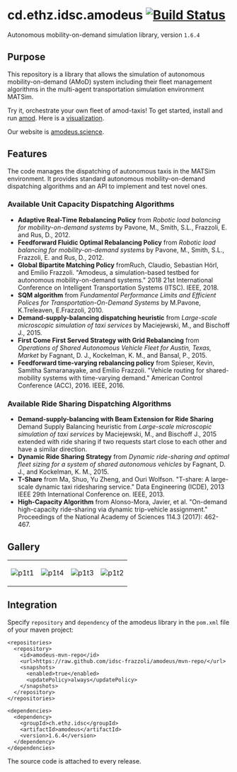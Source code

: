 # cd.ethz.idsc.amodeus <a href="https://travis-ci.org/idsc-frazzoli/amodeus"><img src="https://travis-ci.org/idsc-frazzoli/amodeus.svg?branch=master" alt="Build Status"></a>

Autonomous mobility-on-demand simulation library, version `1.6.4`

## Purpose

This repository is a library that allows the simulation of autonomous mobility-on-demand (AMoD) system including their fleet management algorithms in the multi-agent transportation simulation environment MATSim.

Try it, orchestrate your own fleet of amod-taxis!
To get started, install and run [amod](https://github.com/idsc-frazzoli/amod).
Here is a [visualization](https://www.youtube.com/watch?v=QkFtIQQSHto).

Our website is [amodeus.science](https://www.amodeus.science/).

## Features

The code manages the dispatching of autonomous taxis in the MATSim environment.
It provides standard autonomous mobility-on-demand dispatching algorithms and an API to implement and test novel ones.

### Available Unit Capacity Dispatching Algorithms

* **Adaptive Real-Time Rebalancing Policy** from *Robotic load balancing for mobility-on-demand systems* by Pavone, M., Smith, S.L., Frazzoli, E. and Rus, D., 2012.
* **Feedforward Fluidic Optimal Rebalancing Policy** from *Robotic load balancing for mobility-on-demand systems* by Pavone, M., Smith, S.L., Frazzoli, E. and Rus, D., 2012.
* **Global Bipartite Matching Policy** fromRuch, Claudio, Sebastian Hörl, and Emilio Frazzoli. "Amodeus, a simulation-based testbed for autonomous mobility-on-demand systems." 2018 21st International Conference on Intelligent Transportation Systems (ITSC). IEEE, 2018.
* **SQM algorithm** from *Fundamental Performance Limits and Efficient Polices for Transportation-On-Demand Systems* by M.Pavone, K.Treleaven, E.Frazzoli, 2010.
* **Demand-supply-balancing dispatching heuristic** from *Large-scale microscopic simulation of taxi services* by Maciejewski, M., and Bischoff J., 2015.
* **First Come First Served Strategy with Grid Rebalancing** from *Operations of Shared Autonomous Vehicle
Fleet for Austin, Texas, Market* by Fagnant, D. J., Kockelman, K. M., and Bansal, P., 2015.
* **Feedforward time-varying rebalancing policy** from Spieser, Kevin, Samitha Samaranayake, and Emilio Frazzoli. "Vehicle routing for shared-mobility systems with time-varying demand." American Control Conference (ACC), 2016. IEEE, 2016.


### Available Ride Sharing Dispatching Algorithms
* **Demand-supply-balancing with Beam Extension for Ride Sharing** Demand Supply Balancing heuristic from *Large-scale microscopic simulation of taxi services* by Maciejewski, M., and Bischoff J., 2015 extended with ride sharing if two requests start close to each other and have a similar direction.
* **Dynamic Ride Sharing Strategy** from *Dynamic ride-sharing and optimal fleet sizing for a system of shared autonomous vehicles* by Fagnant, D. J., and Kockelman, K. M., 2015.
* **T-Share** from Ma, Shuo, Yu Zheng, and Ouri Wolfson. "T-share: A large-scale dynamic taxi ridesharing service." Data Engineering (ICDE), 2013 IEEE 29th International Conference on. IEEE, 2013.
* **High-Capacity Algorithm** from Alonso-Mora, Javier, et al. "On-demand high-capacity ride-sharing via dynamic trip-vehicle assignment." Proceedings of the National Academy of Sciences 114.3 (2017): 462-467.

## Gallery

<table><tr>
<td>

![p1t1](https://user-images.githubusercontent.com/4012178/38852194-23c0b602-4219-11e8-90af-ce5c589ddf47.png)

<td>

![p1t4](https://user-images.githubusercontent.com/4012178/38852209-30616834-4219-11e8-81db-41fe71f7599e.png)

<td>

![p1t3](https://user-images.githubusercontent.com/4012178/38852252-4f4d178e-4219-11e8-9634-434200922ed0.png)

<td>

![p1t2](https://user-images.githubusercontent.com/4012178/38852212-3200c8d8-4219-11e8-9dad-eb0aa33e1357.png)

</tr></table>

## Integration

Specify `repository` and `dependency` of the amodeus library in the `pom.xml` file of your maven project:

    <repositories>
      <repository>
        <id>amodeus-mvn-repo</id>
        <url>https://raw.github.com/idsc-frazzoli/amodeus/mvn-repo/</url>
        <snapshots>
          <enabled>true</enabled>
          <updatePolicy>always</updatePolicy>
        </snapshots>
      </repository>
    </repositories>
    
    <dependencies>
      <dependency>
        <groupId>ch.ethz.idsc</groupId>
        <artifactId>amodeus</artifactId>
        <version>1.6.4</version>
      </dependency>
    </dependencies>

The source code is attached to every release.

